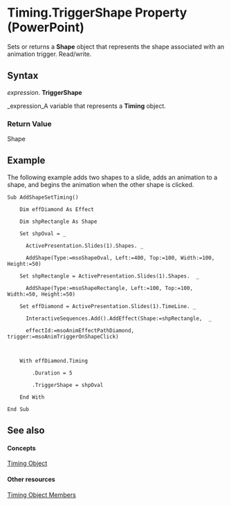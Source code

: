 
# Timing.TriggerShape Property (PowerPoint)

Sets or returns a  **Shape** object that represents the shape associated with an animation trigger. Read/write.


## Syntax

 _expression_. **TriggerShape**

 _expression_A variable that represents a  **Timing** object.


### Return Value

Shape


## Example

The following example adds two shapes to a slide, adds an animation to a shape, and begins the animation when the other shape is clicked.


```
Sub AddShapeSetTiming()

    Dim effDiamond As Effect

    Dim shpRectangle As Shape

    Set shpOval = _

      ActivePresentation.Slides(1).Shapes. _

      AddShape(Type:=msoShapeOval, Left:=400, Top:=100, Width:=100, Height:=50)

    Set shpRectangle = ActivePresentation.Slides(1).Shapes.  _

      AddShape(Type:=msoShapeRectangle, Left:=100, Top:=100, Width:=50, Height:=50)

    Set effDiamond = ActivePresentation.Slides(1).TimeLine. _

      InteractiveSequences.Add().AddEffect(Shape:=shpRectangle,  _

      effectId:=msoAnimEffectPathDiamond, trigger:=msoAnimTriggerOnShapeClick)

    

    With effDiamond.Timing

        .Duration = 5

        .TriggerShape = shpOval

    End With

End Sub
```


## See also


#### Concepts


 [Timing Object](11f7dab2-f9ed-1883-ab74-93f1be481af6.md)
#### Other resources


 [Timing Object Members](8d58b075-eb77-871e-7da4-11ba043eecca.md)
